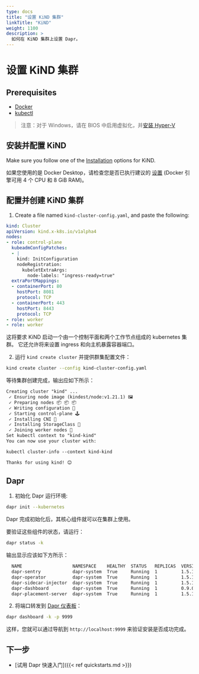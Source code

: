 ```yaml
---
type: docs
title: "设置 KiND 集群"
linkTitle: "KiND"
weight: 1100
description: >
  如何在 KiND 集群上设置 Dapr。
---
```


# 设置 KiND 集群

## Prerequisites

- [Docker](https://docs.docker.com/install/)
- [kubectl](https://kubernetes.io/docs/tasks/tools/)

> 注意：对于 Windows，请在 BIOS 中启用虚拟化，并[安装 Hyper-V](https://docs.microsoft.com/virtualization/hyper-v-on-windows/quick-start/enable-hyper-v)

## 安装并配置 KiND

Make sure you follow one of the [Installation](https://kind.sigs.k8s.io/docs/user/quick-start) options for KiND.

如果您使用的是 Docker Desktop，请检查您是否已执行建议的 [设置](https://kind.sigs.k8s.io/docs/user/quick-start#settings-for-docker-desktop) (Docker 引擎可用 4 个 CPU 和 8 GiB RAM)。

## 配置并创建 KiND 集群

1. Create a file named `kind-cluster-config.yaml`, and paste the following:
```yaml
kind: Cluster
apiVersion: kind.x-k8s.io/v1alpha4
nodes:
- role: control-plane
  kubeadmConfigPatches:
  - |
    kind: InitConfiguration
    nodeRegistration:
      kubeletExtraArgs:
        node-labels: "ingress-ready=true"
  extraPortMappings:
  - containerPort: 80
    hostPort: 8081
    protocol: TCP
  - containerPort: 443
    hostPort: 8443
    protocol: TCP
- role: worker
- role: worker
```

这将要求 KiND 启动一个由一个控制平面和两个工作节点组成的 kubernetes 集群。 它还允许将来设置 ingress 和向主机暴露容器端口。

2. 运行 `kind create cluster` 并提供群集配置文件：

```bash
kind create cluster --config kind-cluster-config.yaml
```

等待集群创建完成，输出应如下所示：

```md
Creating cluster "kind" ...
 ✓ Ensuring node image (kindest/node:v1.21.1) 🖼
 ✓ Preparing nodes 📦 📦 📦
 ✓ Writing configuration 📜
 ✓ Starting control-plane 🕹️
 ✓ Installing CNI 🔌
 ✓ Installing StorageClass 💾
 ✓ Joining worker nodes 🚜
Set kubectl context to "kind-kind"
You can now use your cluster with:

kubectl cluster-info --context kind-kind

Thanks for using kind! 😊
```

## Dapr

1. 初始化 Dapr 运行环境:
```bash
dapr init --kubernetes
```

Dapr 完成初始化后，其核心组件就可以在集群上使用。

要验证这些组件的状态，请运行：
```bash
dapr status -k
```
输出显示应该如下方所示：

```md
  NAME                   NAMESPACE    HEALTHY  STATUS   REPLICAS  VERSION  AGE  CREATED
  dapr-sentry            dapr-system  True     Running  1         1.5.1    53s  2021-12-10 09:27.17
  dapr-operator          dapr-system  True     Running  1         1.5.1    53s  2021-12-10 09:27.17
  dapr-sidecar-injector  dapr-system  True     Running  1         1.5.1    53s  2021-12-10 09:27.17
  dapr-dashboard         dapr-system  True     Running  1         0.9.0    53s  2021-12-10 09:27.17
  dapr-placement-server  dapr-system  True     Running  1         1.5.1    52s  2021-12-10 09:27.18
```

2. 将端口转发到 [Dapr 仪表板](https://docs.dapr.io/reference/cli/dapr-dashboard/)：

```bash
dapr dashboard -k -p 9999
```

这样，您就可以通过导航到 `http://localhost:9999` 来验证安装是否成功完成。

## 下一步
- [试用 Dapr 快速入门]({{< ref quickstarts.md >}})


